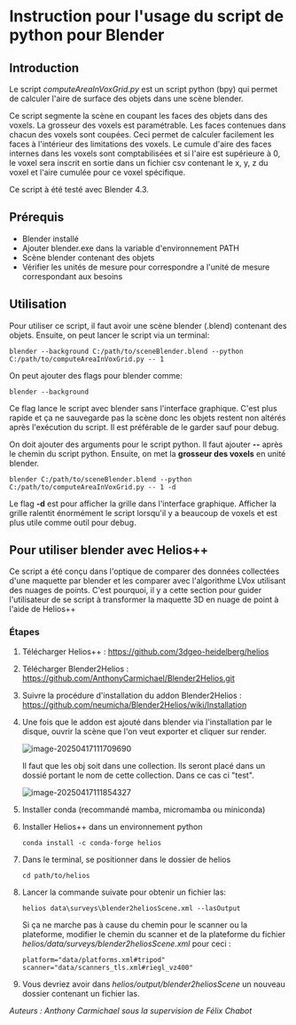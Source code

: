 # Instruction pour l'usage du script de python pour Blender

## Introduction
Le script *computeAreaInVoxGrid.py* est un script python (bpy) qui permet de calculer l'aire de surface des objets dans une scène blender.

Ce script segmente la scène en coupant les faces des objets dans des voxels. La grosseur des voxels est paramétrable. Les faces contenues dans chacun des voxels sont coupées. Ceci permet de calculer facilement les faces à l'intérieur des limitations des voxels. Le cumule d'aire des faces internes dans les voxels sont comptabilisées et si l'aire est supérieure à 0, le voxel sera inscrit en sortie dans un fichier csv contenant le x, y, z du voxel et l'aire cumulée pour ce voxel spécifique.

Ce script à été testé avec Blender 4.3.
## Prérequis
- Blender installé
- Ajouter blender.exe dans la variable d'environnement PATH
- Scène blender contenant des objets
- Vérifier les unités de mesure pour correspondre a l'unité de mesure correspondant aux besoins
## Utilisation
Pour utiliser ce script, il faut avoir une scène blender (.blend) contenant des objets. Ensuite, on peut lancer le script via un terminal:

`blender --background C:/path/to/sceneBlender.blend --python C:/path/to/computeAreaInVoxGrid.py -- 1`

On peut ajouter des flags pour blender comme:

`blender --background`

Ce flag lance le script avec blender sans l'interface graphique. C'est plus rapide et ça ne sauvegarde pas la scène donc les objets restent non altérés après l'exécution du script. Il est préférable de le garder sauf pour debug.

On doit ajouter des arguments pour le script python. Il faut ajouter **--** après le chemin du script python. Ensuite, on met la **grosseur des voxels** en unité blender.

`blender C:/path/to/sceneBlender.blend --python C:/path/to/computeAreaInVoxGrid.py -- 1 -d`

Le flag **-d** est pour afficher la grille dans l'interface graphique. Afficher la grille ralentit énormément le script lorsqu'il y a beaucoup de voxels et est plus utile comme outil pour debug.

## Pour utiliser blender avec Helios++

Ce script a été conçu dans l'optique de comparer des données collectées d'une maquette par blender et les comparer avec l'algorithme LVox utilisant des nuages de points. C'est pourquoi, il y a cette section pour guider l'utilisateur de se script à transformer la maquette 3D en nuage de point à l'aide de Helios++

### Étapes

1. Télécharger Helios++ : https://github.com/3dgeo-heidelberg/helios

2. Télécharger Blender2Helios : https://github.com/AnthonyCarmichael/Blender2Helios.git

3. Suivre la procédure d'installation du addon Blender2Helios : https://github.com/neumicha/Blender2Helios/wiki/Installation

4. Une fois que le addon est ajouté dans blender via l'installation par le disque, ouvrir la scène que l'on veut exporter et cliquer sur render.

   ![image-20250417111709690](C:\Users\antho\AppData\Roaming\Typora\typora-user-images\image-20250417111709690.png)

   Il faut que les obj soit dans une collection. Ils seront placé dans un dossié portant le nom de cette collection. Dans ce cas ci "test".

   ![image-20250417111854327](C:\Users\antho\AppData\Roaming\Typora\typora-user-images\image-20250417111854327.png)

5. Installer conda (recommandé mamba, micromamba ou miniconda)

6. Installer Helios++ dans un environnement python

   `conda install -c conda-forge helios`

7. Dans le terminal, se positionner dans le dossier de helios

   `cd path/to/helios`

8. Lancer la commande suivate pour obtenir un fichier las:

   `helios data\surveys\blender2heliosScene.xml --lasOutput`

   Si ça ne marche pas à cause du chemin pour le scanner ou la plateforme, modifier le chemin du scanner et de la plateforme du fichier *helios/data/surveys/blender2heliosScene.xml* pour ceci :

   `platform="data/platforms.xml#tripod" scanner="data/scanners_tls.xml#riegl_vz400"`

9. Vous devriez avoir dans *helios/output/blender2heliosScene* un nouveau dossier contenant un fichier las.



*Auteurs :*
*Anthony Carmichael sous la supervision de Félix Chabot*
